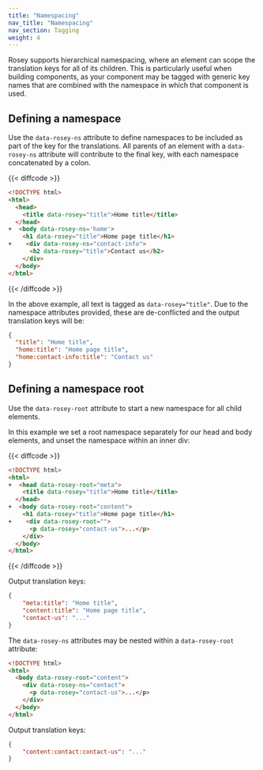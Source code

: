 ```yaml
---
title: "Namespacing"
nav_title: "Namespacing"
nav_section: Tagging
weight: 4
---
```


Rosey supports hierarchical namespacing, where an element can scope the translation keys for all of its children. This is particularly useful when building components, as your component may be tagged with generic key names that are combined with the namespace in which that component is used.

## Defining a namespace

Use the `data-rosey-ns` attribute to define namespaces to be included as part of the key for the translations. All parents of an element with a `data-rosey-ns` attribute will contribute to the final key, with each namespace concatenated by a colon.

{{< diffcode >}}
```html
<!DOCTYPE html>
<html>
  <head>
    <title data-rosey="title">Home title</title>
  </head>
+  <body data-rosey-ns='home'>
    <h1 data-rosey="title">Home page title</h1>
+    <div data-rosey-ns="contact-info">
      <h2 data-rosey="title">Contact us</h2>
    </div>
  </body>
</html>
```
{{< /diffcode >}}

In the above example, all text is tagged as `data-rosey="title"`. Due to the namespace attributes provided, these are de-conflicted and the output translation keys will be:

```json
{
  "title": "Home title",
  "home:title": "Home page title",
  "home:contact-info:title": "Contact us"
}
```

## Defining a namespace root

Use the `data-rosey-root` attribute to start a new namespace for all child elements.

In this example we set a root namespace separately for our head and body elements, and unset the namespace within an inner div:

{{< diffcode >}}
```html
<!DOCTYPE html>
<html>
+  <head data-rosey-root="meta">
    <title data-rosey="title">Home title</title>
  </head>
+  <body data-rosey-root="content">
    <h1 data-rosey="title">Home page title</h1>
+    <div data-rosey-root="">
      <p data-rosey="contact-us">...</p>
    </div>
  </body>
</html>
```
{{< /diffcode >}}

Output translation keys:

```json
{
    "meta:title": "Home title",
    "content:title": "Home page title",
    "contact-us": "..."
}
```

The `data-rosey-ns` attributes may be nested within a `data-rosey-root` attribute:

```html
<!DOCTYPE html>
<html>
  <body data-rosey-root="content">
    <div data-rosey-ns="contact">
      <p data-rosey="contact-us">...</p>
    </div>
  </body>
</html>
```

Output translation keys:

```json
{
    "content:contact:contact-us": "..."
}
```